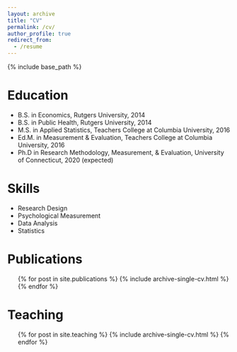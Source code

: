 ```yaml
---
layout: archive
title: "CV"
permalink: /cv/
author_profile: true
redirect_from:
  - /resume
---
```


{% include base_path %}

Education
======
* B.S. in Economics, Rutgers University, 2014
* B.S. in Public Health, Rutgers University, 2014
* M.S. in Applied Statistics, Teachers College at Columbia University, 2016
* Ed.M. in Measurement & Evaluation, Teachers College at Columbia University, 2016
* Ph.D in Research Methodology, Measurement, & Evaluation, University of Connecticut, 2020 (expected)
  
Skills
======
* Research Design
* Psychological Measurement
* Data Analysis
* Statistics

Publications
======
  <ul>{% for post in site.publications %}
    {% include archive-single-cv.html %}
  {% endfor %}</ul>
  
Teaching
======
  <ul>{% for post in site.teaching %}
    {% include archive-single-cv.html %}
  {% endfor %}</ul>
